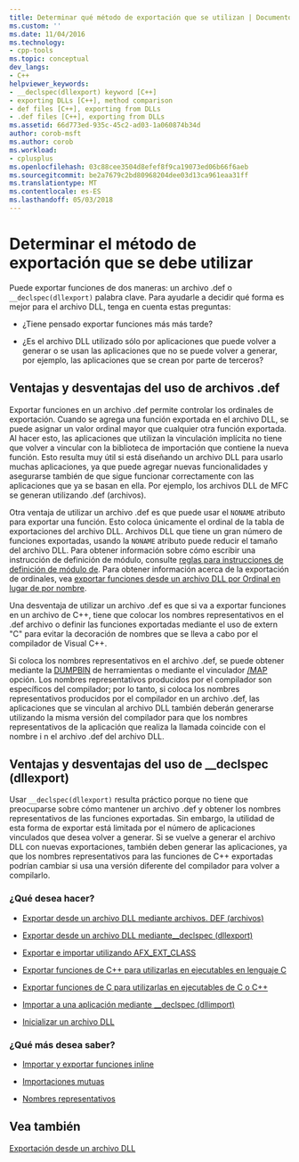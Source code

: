 ```yaml
---
title: Determinar qué método de exportación que se utilizan | Documentos de Microsoft
ms.custom: ''
ms.date: 11/04/2016
ms.technology:
- cpp-tools
ms.topic: conceptual
dev_langs:
- C++
helpviewer_keywords:
- __declspec(dllexport) keyword [C++]
- exporting DLLs [C++], method comparison
- def files [C++], exporting from DLLs
- .def files [C++], exporting from DLLs
ms.assetid: 66d773ed-935c-45c2-ad03-1a060874b34d
author: corob-msft
ms.author: corob
ms.workload:
- cplusplus
ms.openlocfilehash: 03c88cee3504d8efef8f9ca19073ed06b66f6aeb
ms.sourcegitcommit: be2a7679c2bd80968204dee03d13ca961eaa31ff
ms.translationtype: MT
ms.contentlocale: es-ES
ms.lasthandoff: 05/03/2018
---
```

# <a name="determining-which-exporting-method-to-use"></a>Determinar el método de exportación que se debe utilizar
Puede exportar funciones de dos maneras: un archivo .def o `__declspec(dllexport)` palabra clave. Para ayudarle a decidir qué forma es mejor para el archivo DLL, tenga en cuenta estas preguntas:  
  
-   ¿Tiene pensado exportar funciones más más tarde?  
  
-   ¿Es el archivo DLL utilizado sólo por aplicaciones que puede volver a generar o se usan las aplicaciones que no se puede volver a generar, por ejemplo, las aplicaciones que se crean por parte de terceros?  
  
## <a name="pros-and-cons-of-using-def-files"></a>Ventajas y desventajas del uso de archivos .def  
 Exportar funciones en un archivo .def permite controlar los ordinales de exportación. Cuando se agrega una función exportada en el archivo DLL, se puede asignar un valor ordinal mayor que cualquier otra función exportada. Al hacer esto, las aplicaciones que utilizan la vinculación implícita no tiene que volver a vincular con la biblioteca de importación que contiene la nueva función. Esto resulta muy útil si está diseñando un archivo DLL para usarlo muchas aplicaciones, ya que puede agregar nuevas funcionalidades y asegurarse también de que sigue funcionar correctamente con las aplicaciones que ya se basan en ella. Por ejemplo, los archivos DLL de MFC se generan utilizando .def (archivos).  
  
 Otra ventaja de utilizar un archivo .def es que puede usar el `NONAME` atributo para exportar una función. Esto coloca únicamente el ordinal de la tabla de exportaciones del archivo DLL. Archivos DLL que tiene un gran número de funciones exportadas, usando la `NONAME` atributo puede reducir el tamaño del archivo DLL. Para obtener información sobre cómo escribir una instrucción de definición de módulo, consulte [reglas para instrucciones de definición de módulo de](../build/reference/rules-for-module-definition-statements.md). Para obtener información acerca de la exportación de ordinales, vea [exportar funciones desde un archivo DLL por Ordinal en lugar de por nombre](../build/exporting-functions-from-a-dll-by-ordinal-rather-than-by-name.md).  
  
 Una desventaja de utilizar un archivo .def es que si va a exportar funciones en un archivo de C++, tiene que colocar los nombres representativos en el .def archivo o definir las funciones exportadas mediante el uso de extern "C" para evitar la decoración de nombres que se lleva a cabo por el compilador de Visual C++.  
  
 Si coloca los nombres representativos en el archivo .def, se puede obtener mediante la [DUMPBIN](../build/reference/dumpbin-reference.md) de herramientas o mediante el vinculador [/MAP](../build/reference/map-generate-mapfile.md) opción. Los nombres representativos producidos por el compilador son específicos del compilador; por lo tanto, si coloca los nombres representativos producidos por el compilador en un archivo .def, las aplicaciones que se vinculan al archivo DLL también deberán generarse utilizando la misma versión del compilador para que los nombres representativos de la aplicación que realiza la llamada coincide con el nombre i n el archivo .def del archivo DLL.  
  
## <a name="pros-and-cons-of-using-declspecdllexport"></a>Ventajas y desventajas del uso de __declspec (dllexport)  
 Usar `__declspec(dllexport)` resulta práctico porque no tiene que preocuparse sobre cómo mantener un archivo .def y obtener los nombres representativos de las funciones exportadas. Sin embargo, la utilidad de esta forma de exportar está limitada por el número de aplicaciones vinculados que desea volver a generar. Si se vuelve a generar el archivo DLL con nuevas exportaciones, también deben generar las aplicaciones, ya que los nombres representativos para las funciones de C++ exportadas podrían cambiar si usa una versión diferente del compilador para volver a compilarlo.  
  
### <a name="what-do-you-want-to-do"></a>¿Qué desea hacer?  
  
-   [Exportar desde un archivo DLL mediante archivos. DEF (archivos)](../build/exporting-from-a-dll-using-def-files.md)  
  
-   [Exportar desde un archivo DLL mediante__declspec (dllexport)](../build/exporting-from-a-dll-using-declspec-dllexport.md)  
  
-   [Exportar e importar utilizando AFX_EXT_CLASS](../build/exporting-and-importing-using-afx-ext-class.md)  
  
-   [Exportar funciones de C++ para utilizarlas en ejecutables en lenguaje C](../build/exporting-cpp-functions-for-use-in-c-language-executables.md)  
  
-   [Exportar funciones de C para utilizarlas en ejecutables de C o C++](../build/exporting-c-functions-for-use-in-c-or-cpp-language-executables.md)  
  
-   [Importar a una aplicación mediante __declspec (dllimport)](../build/importing-into-an-application-using-declspec-dllimport.md)  
  
-   [Inicializar un archivo DLL](../build/run-time-library-behavior.md#initializing-a-dll)  
  
### <a name="what-do-you-want-to-know-more-about"></a>¿Qué más desea saber?  
  
-   [Importar y exportar funciones inline](../build/importing-and-exporting-inline-functions.md)  
  
-   [Importaciones mutuas](../build/mutual-imports.md)  
  
-   [Nombres representativos](../build/reference/decorated-names.md)  
  
## <a name="see-also"></a>Vea también  
 [Exportación desde un archivo DLL](../build/exporting-from-a-dll.md)